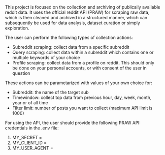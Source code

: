 This project is focused on the collection and archiving of publically available reddit data.
It uses the official reddit API (PRAW) for scraping raw data, which is then cleaned and archived in a structured manner,
which can subsequently be used for data analysis, dataset curation or simply exploration.

The user can perform the following types of collection actions:
  - Subreddit scraping: collect data from a specific subreddit
  - Query scraping: collect data within a subreddit which contains one or multiple keywords of your choice
  - Profile scraping: collect data from a profile on reddit. This should only be done on your personal accounts, or with consent of the user in question

These actions can be parametarized with values of your own choice for:
  - Subreddit: the name of the target sub
  - Timewindow: collect top data from previous hour, day, week, month, year or of all time
  - Filter limit: number of posts you want to collect (maximum API limit is 1000)

For using the API, the user should provide the following PRAW API credentials in the .env file:
  1) MY_SECRET =
  2) MY_CLIENT_ID =
  3) MY_USER_AGENT = 
